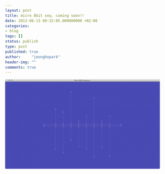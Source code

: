 ```yaml
---
layout: post
title: micro 8bit seq. coming soon!!
date: 2013-06-13 09:32:05.000000000 +02:00
categories:
- blog
tags: []
status: publish
type: post
published: true
author:     "jeonghopark"
header-img: ""
comments: true
---
```

![/assets/images/micro8bit_capture_1.png](/assets/images/micro8bit_capture_1.png)

